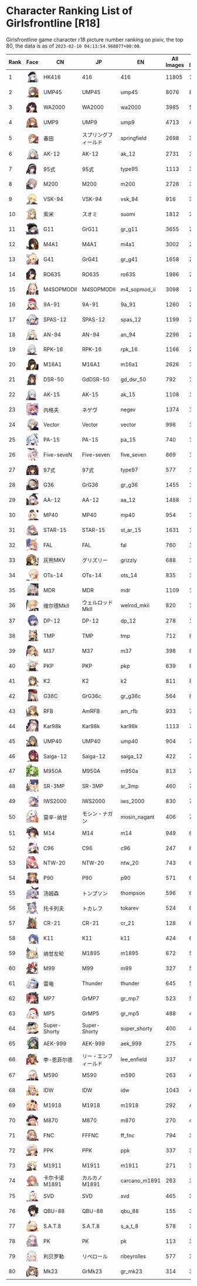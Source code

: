 # Character Ranking List of Girlsfrontline [R18]

Girlsfrontline game character r18 picture number ranking on pixiv, the top 80, the data is as of `2023-02-10 04:13:54.968077+00:00`.

|   Rank | Face                                              | CN           | JP           | EN            |   All Images |   R18 Images |
|--------|---------------------------------------------------|--------------|--------------|---------------|--------------|--------------|
|      1 | ![416](./images/logo_416.png)                     | HK416        | 416          | 416           |        11805 |         1629 |
|      2 | ![ump45](./images/logo_ump45.png)                 | UMP45        | UMP45        | ump45         |         8076 |          858 |
|      3 | ![wa2000](./images/logo_wa2000.png)               | WA2000       | WA2000       | wa2000        |         3985 |          515 |
|      4 | ![ump9](./images/logo_ump9.png)                   | UMP9         | UMP9         | ump9          |         4713 |          448 |
|      5 | ![springfield](./images/logo_springfield.png)     | 春田           | スプリングフィールド   | springfield   |         2698 |          399 |
|      6 | ![ak_12](./images/logo_ak_12.png)                 | AK-12        | AK-12        | ak_12         |         2731 |          336 |
|      7 | ![type95](./images/logo_type95.png)               | 95式          | 95式          | type95        |         1113 |          326 |
|      8 | ![m200](./images/logo_m200.png)                   | M200         | M200         | m200          |         2728 |          308 |
|      9 | ![vsk_94](./images/logo_vsk_94.png)               | VSK-94       | VSK-94       | vsk_94        |          916 |          303 |
|     10 | ![suomi](./images/logo_suomi.png)                 | 索米           | スオミ          | suomi         |         1812 |          281 |
|     11 | ![gr_g11](./images/logo_gr_g11.png)               | G11          | GrG11        | gr_g11        |         3655 |          274 |
|     12 | ![m4a1](./images/logo_m4a1.png)                   | M4A1         | M4A1         | m4a1          |         3002 |          266 |
|     13 | ![gr_g41](./images/logo_gr_g41.png)               | G41          | GrG41        | gr_g41        |         1658 |          260 |
|     14 | ![ro635](./images/logo_ro635.png)                 | RO635        | RO635        | ro635         |         1986 |          259 |
|     15 | ![m4_sopmod_ii](./images/logo_m4_sopmod_ii.png)   | M4SOPMODII   | M4SOPMODII   | m4_sopmod_ii  |         3098 |          251 |
|     16 | ![9a_91](./images/logo_9a_91.png)                 | 9A-91        | 9A-91        | 9a_91         |         1260 |          224 |
|     17 | ![spas_12](./images/logo_spas_12.png)             | SPAS-12      | SPAS-12      | spas_12       |         1199 |          215 |
|     18 | ![an_94](./images/logo_an_94.png)                 | AN-94        | AN-94        | an_94         |         2296 |          214 |
|     19 | ![rpk_16](./images/logo_rpk_16.png)               | RPK-16       | RPK-16       | rpk_16        |         1166 |          201 |
|     20 | ![m16a1](./images/logo_m16a1.png)                 | M16A1        | M16A1        | m16a1         |         2626 |          198 |
|     21 | ![gd_dsr_50](./images/logo_gd_dsr_50.png)         | DSR-50       | GdDSR-50     | gd_dsr_50     |          792 |          195 |
|     22 | ![ak_15](./images/logo_ak_15.png)                 | AK-15        | AK-15        | ak_15         |         1108 |          187 |
|     23 | ![negev](./images/logo_negev.png)                 | 内格夫          | ネゲヴ          | negev         |         1374 |          183 |
|     24 | ![vector](./images/logo_vector.png)               | Vector       | Vector       | vector        |          998 |          166 |
|     25 | ![pa_15](./images/logo_pa_15.png)                 | PA-15        | PA-15        | pa_15         |          740 |          161 |
|     26 | ![five_seven](./images/logo_five_seven.png)       | Five-seveN   | Five-seven   | five_seven    |          869 |          144 |
|     27 | ![type97](./images/logo_type97.png)               | 97式          | 97式          | type97        |          577 |          144 |
|     28 | ![gr_g36](./images/logo_gr_g36.png)               | G36          | GrG36        | gr_g36        |         1455 |          143 |
|     29 | ![aa_12](./images/logo_aa_12.png)                 | AA-12        | AA-12        | aa_12         |         1488 |          142 |
|     30 | ![mp40](./images/logo_mp40.png)                   | MP40         | MP40         | mp40          |          954 |          135 |
|     31 | ![st_ar_15](./images/logo_st_ar_15.png)           | STAR-15      | STAR-15      | st_ar_15      |         1631 |          133 |
|     32 | ![fal](./images/logo_fal.png)                     | FAL          | FAL          | fal           |          760 |          132 |
|     33 | ![grizzly](./images/logo_grizzly.png)             | 灰熊MKV        | グリズリー        | grizzly       |          688 |          118 |
|     34 | ![ots_14](./images/logo_ots_14.png)               | OTs-14       | OTs-14       | ots_14        |          835 |          114 |
|     35 | ![mdr](./images/logo_mdr.png)                     | MDR          | MDR          | mdr           |         1109 |          112 |
|     36 | ![welrod_mkii](./images/logo_welrod_mkii.png)     | 维尔德MkⅡ       | ウェルロッドMkII   | welrod_mkii   |          820 |          111 |
|     37 | ![dp_12](./images/logo_dp_12.png)                 | DP-12        | DP-12        | dp_12         |          278 |          101 |
|     38 | ![tmp](./images/logo_tmp.png)                     | TMP          | TMP          | tmp           |          712 |           89 |
|     39 | ![m37](./images/logo_m37.png)                     | M37          | M37          | m37           |          398 |           87 |
|     40 | ![pkp](./images/logo_pkp.png)                     | PKP          | PKP          | pkp           |          639 |           84 |
|     41 | ![k2](./images/logo_k2.png)                       | K2           | K2           | k2            |          811 |           83 |
|     42 | ![gr_g36c](./images/logo_gr_g36c.png)             | G36C         | GrG36c       | gr_g36c       |          564 |           82 |
|     43 | ![am_rfb](./images/logo_am_rfb.png)               | RFB          | AmRFB        | am_rfb        |          933 |           77 |
|     44 | ![kar98k](./images/logo_kar98k.png)               | Kar98k       | Kar98k       | kar98k        |         1113 |           74 |
|     45 | ![ump40](./images/logo_ump40.png)                 | UMP40        | UMP40        | ump40         |          904 |           73 |
|     46 | ![saiga_12](./images/logo_saiga_12.png)           | Saiga-12     | Saiga-12     | saiga_12      |          422 |           73 |
|     47 | ![m950a](./images/logo_m950a.png)                 | M950A        | M950A        | m950a         |          813 |           72 |
|     48 | ![sr_3mp](./images/logo_sr_3mp.png)               | SR-3MP       | SR-3MP       | sr_3mp        |          460 |           72 |
|     49 | ![iws_2000](./images/logo_iws_2000.png)           | IWS2000      | IWS2000      | iws_2000      |          830 |           71 |
|     50 | ![mosin_nagant](./images/logo_mosin_nagant.png)   | 莫辛-纳甘        | モシン・ナガン      | mosin_nagant  |          406 |           70 |
|     51 | ![m14](./images/logo_m14.png)                     | M14          | M14          | m14           |          949 |           69 |
|     52 | ![c96](./images/logo_c96.png)                     | C96          | C96          | c96           |          247 |           69 |
|     53 | ![ntw_20](./images/logo_ntw_20.png)               | NTW-20       | NTW-20       | ntw_20        |          743 |           68 |
|     54 | ![p90](./images/logo_p90.png)                     | P90          | P90          | p90           |          571 |           66 |
|     55 | ![thompson](./images/logo_thompson.png)           | 汤姆森          | トンプソン        | thompson      |          596 |           65 |
|     56 | ![tokarev](./images/logo_tokarev.png)             | 托卡列夫         | トカレフ         | tokarev       |          524 |           65 |
|     57 | ![cr_21](./images/logo_cr_21.png)                 | CR-21        | CR-21        | cr_21         |          128 |           61 |
|     58 | ![k11](./images/logo_k11.png)                     | K11          | K11          | k11           |          424 |           60 |
|     59 | ![m1895](./images/logo_m1895.png)                 | 纳甘左轮         | M1895        | m1895         |          672 |           56 |
|     60 | ![m99](./images/logo_m99.png)                     | M99          | M99          | m99           |          327 |           55 |
|     61 | ![thunder](./images/logo_thunder.png)             | 雷电           | Thunder      | thunder       |          645 |           51 |
|     62 | ![gr_mp7](./images/logo_gr_mp7.png)               | MP7          | GrMP7        | gr_mp7        |          523 |           51 |
|     63 | ![gr_mp5](./images/logo_gr_mp5.png)               | MP5          | GrMP5        | gr_mp5        |          488 |           48 |
|     64 | ![super_shorty](./images/logo_super_shorty.png)   | Super-Shorty | Super-Shorty | super_shorty  |          400 |           47 |
|     65 | ![aek_999](./images/logo_aek_999.png)             | AEK-999      | AEK-999      | aek_999       |          275 |           46 |
|     66 | ![lee_enfield](./images/logo_lee_enfield.png)     | 李-恩菲尔德       | リー・エンフィールド   | lee_enfield   |          337 |           45 |
|     67 | ![m590](./images/logo_m590.png)                   | M590         | M590         | m590          |          263 |           45 |
|     68 | ![idw](./images/logo_idw.png)                     | IDW          | IDW          | idw           |         1043 |           43 |
|     69 | ![m1918](./images/logo_m1918.png)                 | M1918        | M1918        | m1918         |          292 |           43 |
|     70 | ![m870](./images/logo_m870.png)                   | M870         | M870         | m870          |          270 |           42 |
|     71 | ![ff_fnc](./images/logo_ff_fnc.png)               | FNC          | FFFNC        | ff_fnc        |          794 |           39 |
|     72 | ![ppk](./images/logo_ppk.png)                     | PPK          | PPK          | ppk           |          337 |           39 |
|     73 | ![m1911](./images/logo_m1911.png)                 | M1911        | M1911        | m1911         |          271 |           39 |
|     74 | ![carcano_m1891](./images/logo_carcano_m1891.png) | 卡尔卡诺M1891    | カルカノM1891    | carcano_m1891 |          263 |           39 |
|     75 | ![svd](./images/logo_svd.png)                     | SVD          | SVD          | svd           |          465 |           38 |
|     76 | ![qbu_88](./images/logo_qbu_88.png)               | QBU-88       | QBU-88       | qbu_88        |          155 |           38 |
|     77 | ![s_a_t_8](./images/logo_s_a_t_8.png)             | S.A.T.8      | S.A.T.8      | s_a_t_8       |          578 |           37 |
|     78 | ![pk](./images/logo_pk.png)                       | PK           | PK           | pk            |          113 |           37 |
|     79 | ![ribeyrolles](./images/logo_ribeyrolles.png)     | 利贝罗勒         | リベロール        | ribeyrolles   |          577 |           36 |
|     80 | ![gr_mk23](./images/logo_gr_mk23.png)             | Mk23         | GrMk23       | gr_mk23       |          314 |           36 |
